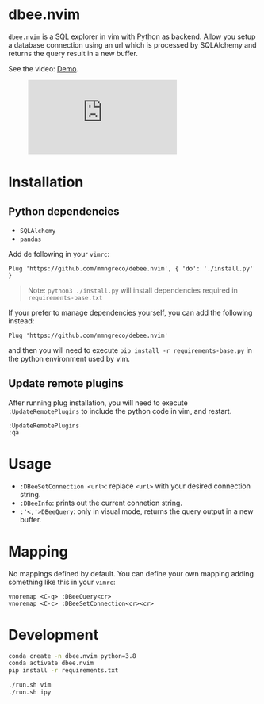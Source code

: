 # dbee.nvim

`dbee.nvim` is a SQL explorer in vim with Python as backend. Allow you setup a
database connection using an url which is processed by SQLAlchemy and returns
the query result in a new buffer.


<div class="video-fallback">
  See the video: <a href="https://www.youtube.com/watch?v=axxhJneELg8">Demo</a>.
</div>
<figure class="video-container">
  <iframe src="https://www.youtube.com/embed/axxhJneELg8" frameborder="0" allowfullscreen="true"> </iframe>
</figure>



# Installation

## Python dependencies

- `SQLAlchemy`
- `pandas`


Add de following in your `vimrc`:

```vim
Plug 'https://github.com/mmngreco/debee.nvim', { 'do': './install.py' }
```

> Note: `python3 ./install.py` will install dependencies required in
> `requirements-base.txt`

If your prefer to manage dependencies yourself, you can add the following
instead:

```vim
Plug 'https://github.com/mmngreco/debee.nvim'
```

and then you will need to execute `pip install -r requirements-base.py` in the
python environment used by vim.

## Update remote plugins

After running plug installation, you will need to execute
`:UpdateRemotePlugins` to include the python code in vim, and restart.

```vim
:UpdateRemotePlugins
:qa
```

# Usage

- `:DBeeSetConnection <url>`: replace `<url>` with your desired connection
    string.
- `:DBeeInfo`: prints out the current connetion string.
- `:'<,'>DBeeQuery`: only in visual mode, returns the query output in a new buffer.

# Mapping

No mappings defined by default. You can define your own mapping adding
something like this in your `vimrc`:

```vim
vnoremap <C-q> :DBeeQuery<cr>
vnoremap <C-c> :DBeeSetConnection<cr><cr>
```

# Development

```bash
conda create -n dbee.nvim python=3.8
conda activate dbee.nvim
pip install -r requirements.txt
```

```bash
./run.sh vim
./run.sh ipy
```
